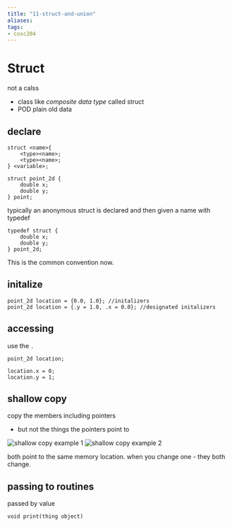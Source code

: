 ```yaml
---
title: "11-struct-and-union"
aliases: 
tags: 
- cosc204
---
```


# Struct
not a calss
- class like *composite data type* called struct
- POD plain old data

## declare
```
struct <name>{
	<type><name>;
	<type><name>;
} <variable>;

struct point_2d {
	double x;
	double y;
} point;
```

typically an anonymous struct is declared and then given a name with typedef

```
typedef struct {
	double x;
	double y;
} point_2d;
```

This is the common convention now.

## initalize
```
point_2d location = {0.0, 1.0}; //initalizers
point_2d location = {.y = 1.0, .x = 0.0}; //designated initalizers
```

## accessing
use the `.`

```
point_2d location;

location.x = 0;
location.y = 1;
```

## shallow copy
copy the members including pointers
- but not the things the pointers point to

![shallow copy example 1](https://i.imgur.com/w3B3ce0.png)
![shallow copy example 2](https://i.imgur.com/mL5QION.png)

 both point to the same memory location.
when you change one - they both change.

## passing to routines
passed by value

```
void print(thing object)
```

